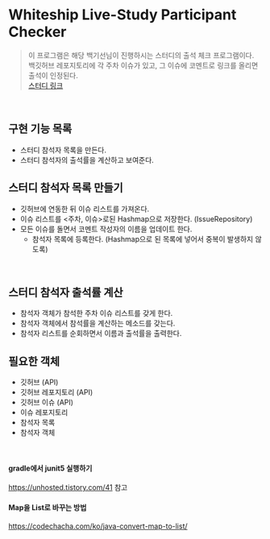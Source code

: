 # Whiteship Live-Study Participant Checker
> 이 프로그램은 해당 백기선님이 진행하시는 스터디의 출석 체크 프로그램이다.   
> 백깃허브 레포지토리에 각 주차 이슈가 있고, 그 이슈에 코멘트로 링크를 올리면 출석이 인정된다.  
> [스터디 링크](https://github.com/whiteship/live-study)

<br>

## 구현 기능 목록
- 스터디 참석자 목록을 만든다.
- 스터디 참석자의 출석률을 계산하고 보여준다. 

## 스터디 참석자 목록 만들기
- 깃허브에 연동한 뒤 이슈 리스트를 가져온다.
- 이슈 리스트를 <주차, 이슈>로된 Hashmap으로 저장한다. (IssueRepository)
- 모든 이슈를 돌면서 코멘트 작성자의 이름을 업데이트 한다.
    - 참석자 목록에 등록한다. (Hashmap으로 된 목록에 넣어서 중복이 발생하지 않도록)

<br>

## 스터디 참석자 출석률 계산
- 참석자 객체가 참석한 주차 이슈 리스트를 갖게 한다.
- 참석자 객체에서 참석률을 계산하는 메소드를 갖는다.
- 참석자 리스트를 순회하면서 이름과 출석률을 출력한다.

## 필요한 객체
- 깃허브 (API)
- 깃허브 레포지토리 (API)
- 깃허브 이슈 (API)
- 이슈 레포지토리
- 참석자 목록
- 참석자 객체

<br>

#### gradle에서 junit5 실행하기
https://unhosted.tistory.com/41 참고

#### Map을 List로 바꾸는 방법
https://codechacha.com/ko/java-convert-map-to-list/